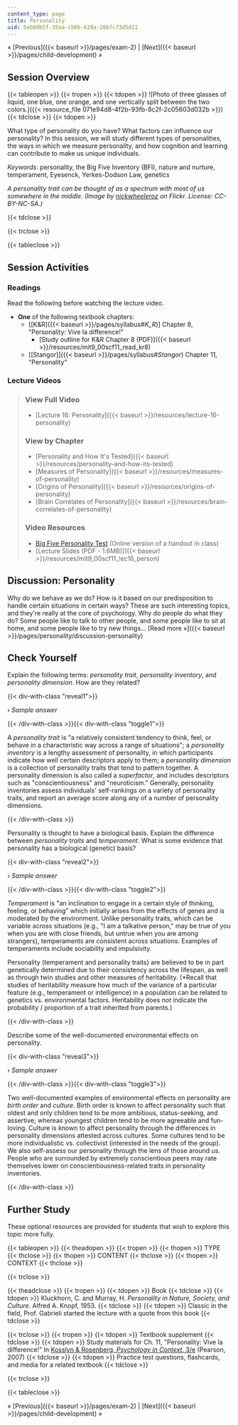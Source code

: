 ```yaml
---
content_type: page
title: Personality
uid: 5eb89b5f-35aa-cb6b-620a-28b7c73d5d21
---
```


« [Previous]({{< baseurl >}}/pages/exam-2) | [Next]({{< baseurl >}}/pages/child-development) »

Session Overview
----------------

{{< tableopen >}}
{{< tropen >}}
{{< tdopen >}}
![Photo of three glasses of liquid, one blue, one orange, and one vertically split between the two colors.]({{< resource_file 071e94d8-4f2b-93fb-8c2f-2c05603d032b >}})
{{< tdclose >}}
{{< tdopen >}}


What type of personality do you have? What factors can influence our personality? In this session, we will study different types of personalities, the ways in which we measure personality, and how cognition and learning can contribute to make us unique individuals. 

_Keywords_: personality, the Big Five Inventory (BFI), nature and nurture, temperament, Eyesenck, Yerkes-Dodson Law, genetics

_A personality trait can be thought of as a spectrum with most of us somewhere in the middle. (Image by [nickwheeleroz](http://www.flickr.com/photos/nickwheeleroz/) on Flickr. License: CC-BY-NC-SA.)_


{{< tdclose >}}

{{< trclose >}}

{{< tableclose >}}

Session Activities
------------------

### Readings

Read the following before watching the lecture video.

*   **One** of the following textbook chapters:
    *   \[[K&R]({{< baseurl >}}/pages/syllabus#_K_R_)\] Chapter 8, "Personality: Vive la difference!"
        *   [Study outline for K&R Chapter 8 (PDF)]({{< baseurl >}}/resources/mit9_00scf11_read_kr8)
    *   [\[Stangor\]]({{< baseurl >}}/pages/syllabus#_Stangor_) Chapter 11, "Personality"

### Lecture Videos

> ### View Full Video
> 
> *   [Lecture 16: Personality]({{< baseurl >}}/resources/lecture-16-personality)
> 
> ### View by Chapter
> 
> *   [Personality and How It's Tested]({{< baseurl >}}/resources/personality-and-how-its-tested)
> *   [Measures of Personality]({{< baseurl >}}/resources/measures-of-personality)
> *   [Origins of Personality]({{< baseurl >}}/resources/origins-of-personality)
> *   [Brain Correlates of Personality]({{< baseurl >}}/resources/brain-correlates-of-personality)
> 
> ### Video Resources
> 
> *   [Big Five Personality Test](http://www.outofservice.com/bigfive/) (Online version of a handout in class)
> *   [Lecture Slides (PDF - 1.6MB)]({{< baseurl >}}/resources/mit9_00scf11_lec16_person)

Discussion: Personality
-----------------------

Why do we behave as we do? How is it based on our predisposition to handle certain situations in certain ways? These are such interesting topics, and they're really at the core of psychology. Why do people do what they do? Some people like to talk to other people, and some people like to sit at home, and some people like to try new things… [Read more »]({{< baseurl >}}/pages/personality/discussion-personality)

Check Yourself
--------------

Explain the following terms: _personality trait_, _personality inventory_, and _personality dimension_. How are they related?

{{< div-with-class "reveal1">}}

› _Sample answer_

{{< /div-with-class >}}{{< div-with-class "toggle1">}}

A _personality trait_ is "a relatively consistent tendency to think, feel, or behave in a characteristic way across a range of situations"; a _personality inventory_ is a lengthy assessment of personality, in which participants indicate how well certain descriptors apply to them; a _personality dimension_ is a collection of personality traits that tend to pattern together. A personality dimension is also called a _superfactor_, and includes descriptors such as "conscientiousness" and "neuroticism." Generally, personality inventories assess individuals' self-rankings on a variety of personality traits, and report an average score along any of a number of personality dimensions.

{{< /div-with-class >}}

Personality is thought to have a biological basis. Explain the difference between _personality traits_ and _temperament_. What is some evidence that personality has a biological (genetic) basis?

{{< div-with-class "reveal2">}}

› _Sample answer_

{{< /div-with-class >}}{{< div-with-class "toggle2">}}

_Temperament_ is "an inclination to engage in a certain style of thinking, feeling, or behaving" which initially arises from the effects of genes and is moderated by the environment. Unlike personality traits, which can be variable across situations (e.g., "I am a talkative person," may be true of you when you are with close friends, but untrue when you are among strangers), temperaments are consistent across situations. Examples of temperaments include sociability and impulsivity.

Personality (temperament and personality traits) are believed to be in part genetically determined due to their consistency across the lifespan, as well as through twin studies and other measures of heritability. (\*Recall that studies of heritability measure how much of the variance of a particular feature (e.g., temperament or intelligence) in a population can be related to genetics vs. environmental factors. Heritability does _not_ indicate the probability / proportion of a trait inherited from parents.)

{{< /div-with-class >}}

Describe some of the well-documented environmental effects on personality.

{{< div-with-class "reveal3">}}

› _Sample answer_

{{< /div-with-class >}}{{< div-with-class "toggle3">}}

Two well-documented examples of environmental effects on personality are _birth order_ and _culture_. Birth order is known to affect personality such that oldest and only children tend to be more ambitious, status-seeking, and assertive; whereas youngest children tend to be more agreeable and fun-loving. Culture is known to affect personality through the differences in personality dimensions attested across cultures. Some cultures tend to be more individualistic vs. collectivist (interested in the needs of the group). We also self-assess our personality through the lens of those around us. People who are surrounded by extremely conscientious peers may rate themselves lower on conscientiousness-related traits in personality inventories.

{{< /div-with-class >}}

Further Study
-------------

These optional resources are provided for students that wish to explore this topic more fully.

{{< tableopen >}}
{{< theadopen >}}
{{< tropen >}}
{{< thopen >}}
TYPE
{{< thclose >}}
{{< thopen >}}
CONTENT
{{< thclose >}}
{{< thopen >}}
CONTEXT
{{< thclose >}}

{{< trclose >}}

{{< theadclose >}}
{{< tropen >}}
{{< tdopen >}}
Book
{{< tdclose >}}
{{< tdopen >}}
Kluckhorn, C. and Murray, H. _Personality in Nature, Society, and Culture_. Alfred A. Knopf, 1953.
{{< tdclose >}}
{{< tdopen >}}
Classic in the field, Prof. Gabrieli started the lecture with a quote from this book
{{< tdclose >}}

{{< trclose >}}
{{< tropen >}}
{{< tdopen >}}
Textbook supplement
{{< tdclose >}}
{{< tdopen >}}
Study materials for Ch. 11, "Personality: Vive la difference!" In [Kosslyn & Rosenberg, _Psychology in Context_, 3/e](http://www.pearsonhighered.com/educator/product/Fundamentals-of-Psychology-in-Context/9780205507573.page) (Pearson, 2007)
{{< tdclose >}}
{{< tdopen >}}
Practice test questions, flashcards, and media for a related textbook
{{< tdclose >}}

{{< trclose >}}

{{< tableclose >}}

« [Previous]({{< baseurl >}}/pages/exam-2) | [Next]({{< baseurl >}}/pages/child-development) »